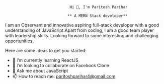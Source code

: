                                  Hi 👋, I'm Paritosh Parihar
 
                                ** A MERN Stack developer** 

I am an Observant and innovative aspiring full-stack developer with a good understanding of JavaScript.Apart from coding, I am a good team player with leadership skills. Looking forward to some interesting and challenging opportunities.

Here are some ideas to get you started:

- 🌱 I’m currently learning ReactJS
- 👯 I’m looking to collaborate on Facebook Clone
- 💬 Ask me about JavaScript
- 📫 How to reach me: paritoshparihar4@gmail.com



